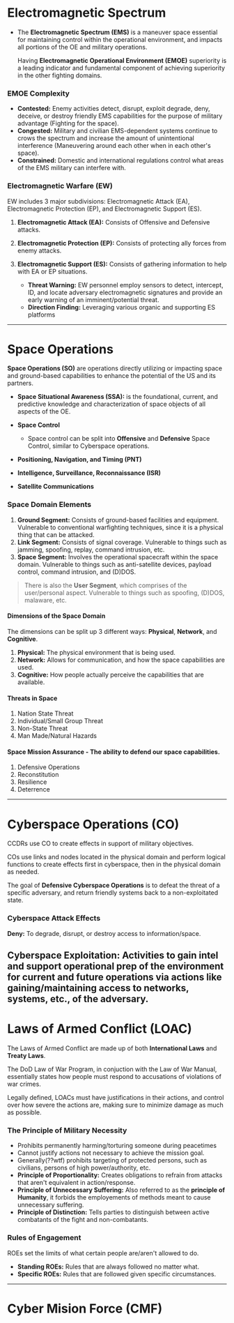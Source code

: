 # Electromagnetic Spectrum
- The __Electromagnetic Spectrum (EMS)__ is a maneuver space essential for maintaining control within the operational environment, and impacts all portions of the OE and military operations.

   Having __Electromagnetic Operational Environment (EMOE)__ superiority is a leading indicator and fundamental component of achieving superiority in the other fighting domains.
### EMOE Complexity
- __Contested:__ Enemy activities detect, disrupt, exploit degrade, deny, deceive, or destroy friendly EMS capabilities for the purpose of military advantage (Fighting for the space).
- __Congested:__ Military and civilian EMS-dependent systems continue to crows the spectrum and increase the amount of unintentional interference (Maneuvering around each other when in each other's space).
- __Constrained:__ Domestic and international regulations control what areas of the EMS military can interfere with.

### Electromagnetic Warfare (EW)
EW includes 3 major subdivisions: Electromagnetic Attack (EA), Electromagnetic Protection (EP), and Electromagnetic Support (ES).
1. __Electromagnetic Attack (EA):__ Consists of Offensive and Defensive attacks.
2. __Electromagnetic Protection (EP):__ Consists of protecting ally forces from enemy attacks.
3. __Electromagnetic Support (ES):__ Consists of gathering information to help with EA or EP situations.

   * __Threat Warning:__ EW personnel employ sensors to detect, intercept, ID, and locate adversary electromagnetic signatures and provide an early warning of an imminent/potential threat.
   * __Direction Finding:__ Leveraging various organic and supporting ES platforms
---
# Space Operations
__Space Operations (SO)__ are operations directly utilizing or impacting space and ground-based capabilities to enhance the potential of the US and its partners.
* __Space Situational Awareness (SSA):__ is the foundational, current, and predictive knowledge and characterization of space objects of all aspects of the OE.
* __Space Control__

   * Space control can be split into __Offensive__ and __Defensive__ Space Control, similar to Cyberspace operations.
* __Positioning, Navigation, and Timing (PNT)__
* __Intelligence, Surveillance, Reconnaissance (ISR)__
* __Satellite Communications__

### Space Domain Elements
1. __Ground Segment:__ Consists of ground-based facilities and equipment. Vulnerable to conventional warfighting techniques, since it is a physical thing that can be attacked.
2. __Link Segment:__ Consists of signal coverage. Vulnerable to things such as jamming, spoofing, replay, command intrusion, etc.
3. __Space Segment:__ Involves the operational spacecraft within the space domain. Vulnerable to things such as anti-satellite devices, payload control, command intrusion, and (D)DOS.
> There is also the __User Segment__, which comprises of the user/personal aspect. Vulnerable to things such as spoofing, (D)DOS, malaware, etc.

#### Dimensions of the Space Domain
The dimensions can be split up 3 different ways: __Physical__, __Network__, and __Cognitive__.
1. __Physical:__ The physical environment that is being used.
2. __Network:__ Allows for communication, and how the space capabilities are used.
3. __Cognitive:__ How people actually perceive the capabilities that are available.

#### Threats in Space
1. Nation State Threat
2. Individual/Small Group Threat
3. Non-State Threat
4. Man Made/Natural Hazards

#### Space Mission Assurance - The ability to defend our space capabilities.
1. Defensive Operations
2. Reconstitution
3. Resilience
4. Deterrence
---
# Cyberspace Operations (CO)
CCDRs use CO to create effects in support of military objectives.

COs use links and nodes located in the physical domain and perform logical functions to create effects first in cyberspace, then in the physical domain as needed.

The goal of __Defensive Cyberspace Operations__ is to defeat the threat of a specific adversary, and return friendly systems back to a non-exploitated state.

### Cyberspace Attack Effects
__Deny:__ To degrade, disrupt, or destroy access to information/space.

__Cyberspace Exploitation:__ Activities to gain intel and support operational prep of the environment for current and future operations via actions like gaining/maintaining access to networks, systems, etc., of the adversary.
---
# Laws of Armed Conflict (LOAC)
The Laws of Armed Conflict are made up of both __International Laws__ and __Treaty Laws__.

The DoD Law of War Program, in conjuction with the Law of War Manual, essentially states how people must respond to accusations of violations of war crimes.

Legally defined, LOACs must have justifications in their actions, and control over how severe the actions are, making sure to minimize damage as much as possible.

### The Principle of Military Necessity
* Prohibits permanently harming/torturing someone during peacetimes
* Cannot justify actions not necessary to achieve the mission goal.
* Generally(??wtf) prohibits targeting of protected persons, such as civilians, persons of high power/authority, etc.
* __Principle of Proportionality:__ Creates obligations to refrain from attacks that aren't equivalent in action/response.
* __Principle of Unnecessary Suffering:__ Also referred to as the __principle of Humanity__, it forbids the employements of methods meant to cause unnecessary suffering.
* __Principle of Distinction:__ Tells parties to distinguish between active combatants of the fight and non-combatants.

### Rules of Engagement
ROEs set the limits of what certain people are/aren't allowed to do.
   * __Standing ROEs:__ Rules that are always followed no matter what.
   * __Specific ROEs:__ Rules that are followed given specific circumstances.
---
 # Cyber Mision Force (CMF)

